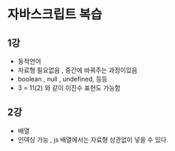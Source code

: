# 자바스크립트 복습
## 1강
 - 동적언어
 - 자료형 필요없음 , 중간에 바꿔주는 과정이있음 
 - boolean , null , undefined, 등등 
 - 3 = 11(2) 와 같이 이진수 표현도 가능함 

## 2강
- 배열 
- 인덱싱 가능 , js 배열에서는 자료형 상관없이 넣을 수 있다.
